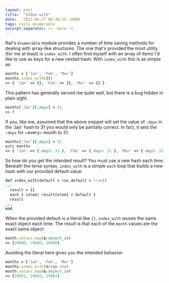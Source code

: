 ```yaml
---
layout: post
title:  "Index with"
date:   2022-06-27 08:38:15 -0800
tags: rails enumerable
excerpt_separator: <!--more-->
---
```


Rail's `Enumerable` module provides a number of time saving methods for dealing with array-like structures. The one that's provided the most utility (for me at least) is `index_with`. I often find myself with an array of items I'd like to use as keys for a new nested hash. With `index_with` this is as simple as:

```ruby
months = ['Jan', 'Feb', 'Mar']
months.index_with({})
=> { 'Jan' => {}, 'Feb' => {}, 'Mar' => {} }
```

This pattern has generally served me quite well, but there is a bug hidden in plain sight.

```ruby
months['Jan'][:days] = 31
=> ?
```

If you, like me, assumed that the above snippet will set the value of `:days` in the 'Jan' hash to 31 you would only be partially correct. In fact, it sets the `:days` for ~every~ month to 31.

```ruby
months['Jan'][:days] = 31
puts months
=> { 'Jan' => { days: 31 }, 'Feb' => { days: 31 }, 'Mar' => { days: 31 } }
```

So how do you get the intended result? You must use a new hash each time.
Beneath the terse syntax, `index_with` is a simple `each` loop that builds a new hash with our provided default value:

```ruby
def index_with(default = (no_default = true))
...
  result = {}
  each { |elem| result[elem] = default }
  result
...
end
```

When the provided default is a literal like `{}`, `index_with` reuses the same exact object each time. The result is that each of the `month` values are the exact same object:

```ruby
month.values.map(&:object_id)
=> [29000, 29000, 29000]
```

Avoiding the literal here gives you the intended behavior:

```ruby
months = ['Jan', 'Feb', 'Mar']
months.index_with(Array.new)
month.values.map(&:object_id)
=> [29001, 29002, 29003]
```